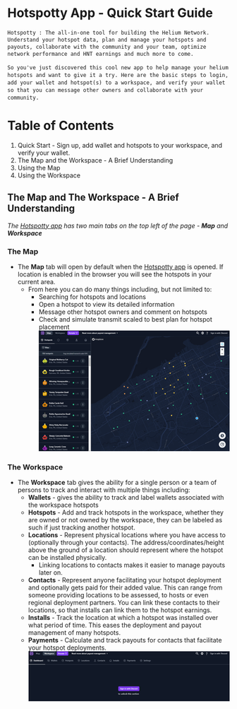 # Hotspotty App -  Quick Start Guide
```
Hotspotty : The all-in-one tool for building the Helium Network. Understand your hotspot data, plan and manage your hotspots and payouts, collaborate with the community and your team, optimize network performance and HNT earnings and much more to come.
```

`So you've just discovered this cool new app to help manage your helium hotspots and want to give it a try. Here are the basic steps to login, add your wallet and hotspot(s) to a workspace, and verify your wallet so that you can message other owners and collaborate with your community.`


# Table of Contents

1. Quick Start - Sign up, add wallet and hotspots to your workspace, and verify your wallet.
2. The Map and the Workspace - A Brief Understanding
3. Using the Map
4. Using the Workspace

## The Map and The Workspace - A Brief Understanding
*The [Hotspotty app](https://app.hotspotty.net/) has two main tabs on the top left of the page - **Map** and **Workspace***
### The Map
- The **Map** tab will open by default when the [Hotspotty app](https://app.hotspotty.net/) is opened. If location is enabled in the browser you will see the hotspots in your current area.
  -  From here you can do many things including, but not limited to:
     -  Searching for hotspots and locations
     -  Open a hotspot to view its detailed information
     -  Message other hotspot owners and comment on hotspots
     -  Check and simulate transmit scaled to best plan for hotspot placement
 ![Hotspotty App - Map](./HotspottyApp_LandingPage_Map.png)

### The Workspace
- The **Workspace** tab gives the ability for a single person or a team of persons to track and interact with multiple things including:
  - **Wallets** - gives the ability to track and label wallets associated with the workspace hotspots
  - **Hotspots** - Add and track hotspots in the workspace, whether they are owned or not owned by the workspace, they can be labeled as such if just tracking another hotspot.
  - **Locations** - Represent physical locations where you have access to (optionally through your contacts). The address/coordinates/height above the ground of a location should represent where the hotspot can be installed physically. 
    - Linking locations to contacts makes it easier to manage payouts later on.
  - **Contacts** - Represent anyone facilitating your hotspot deployment and optionally gets paid for their added value. This can range from someone providing locations to be assessed, to hosts or even regional deployment partners. You can link these contacts to their locations, so that installs can link them to the hotspot earnings.
  - **Installs** - Track the location at which a hotspot was installed over what period of time. This eases the deployment and payout management of many hotspots.
  - **Payments** - Calculate and track payouts for contacts that facilitate your hotspot deployments.
   ![Hotspotty App - Map](./HotspottyApp_WorkspacePage_NoLogin.png)